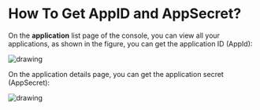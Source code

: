 # How To Get AppID and AppSecret?

<LastUpdated/>

On the **application** list page of the console, you can view all your applications, as shown in the figure, you can get the application ID (AppId):

<img src="~@imagesZhCn/guides/faqs/Xnip2021-03-01_14-14-28.png" alt="drawing"/>

On the application details page, you can get the application secret (AppSecret):

<img src="~@imagesZhCn/guides/faqs/Xnip2021-03-01_14-18-31.png" alt="drawing"/>
